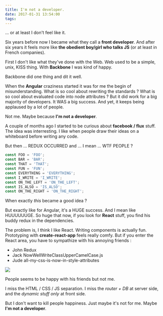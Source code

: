 ```yaml
---
title: I'm not a developer.
date: 2017-01-31 13:54:00
tags:
---
```


... or at least I don't feel like it.


Six years before now I became what they call a **front developer**.
And after six years it feels more like **the obedient boy/girl who talks JS** (or at least in French companies).


First I don't like what they've done with the Web.
Web used to be a simple, unix, KISS thing.
With **Backbone** I was kind of happy.

Backbone did one thing and dit it well.


When the **Angular** craziness started it was for me the begin of misunderstanding.
What is so cool about rewriting the standards ? What is so cool about evaluated code into node attributes ?
But it did work for a big majority of developers. It WAS a big success. And yet, it keeps being applaused by a lot of people.


Not me. Maybe because **I'm not a developer**.


A couple of months ago I started to be curious about **facebook / flux** stuff.
The idea was interresting. I like when people draw their ideas on a whiteboard before writing any code.


But then ... REDUX OCCURRED and ... I mean ... WTF PEOPLE ?

```js
const FOO = 'FOO';
const BAR = 'BAR';
const THAT = 'THAT';
const FUN = 'FUN';
const EVERYTHING = 'EVERYTHING';
const I_WRITE = 'I_WRITE';
const ON_THE_LEFT = 'ON_THE_LEFT';
const IS_ALSO = 'IS_ALSO';
const ON_THE_RIGHT = 'ON_THE_RIGHT';
```

When exactly _this_ became a good idea ?


But exactly like for Angular, it's a HUGE success. And I mean like HUUUUUUGE.
So huge that now, if you look for **React** stuff, you find his buddy redux in the dependencies.

The problem is, I think I like React. Writing components is actually fun.
Prototyping with **create-react-app** feels really comfy.
But if you enter the React area, you have to sympathize with his annoying friends :

* John Redux
* Jack NowWellWriteClassUpperCamelCase.js
* Jude all-my-css-is-now-in-style-attributes

![](http://i.giphy.com/l2SqeZdCkoe1UXuuY.gif)

People seems to be happy with his friends but not me.

I miss the HTML / CSS / JS separation.
I miss the *router + DB* at server side, and the *dynamic stuff only* at front side.

But I don't want to kill people happiness.
Just maybe it's not for me.
Maybe **I'm not a developer**.
